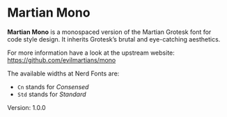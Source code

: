 # Martian Mono

**Martian Mono** is a monospaced version of the Martian Grotesk font for
code style design. It inherits Grotesk’s brutal and eye-catching aesthetics.

For more information have a look at the upstream website: https://github.com/evilmartians/mono

The available widths at Nerd Fonts are:
* `Cn` stands for _Consensed_
* `Std` stands for _Standard_

Version: 1.0.0

